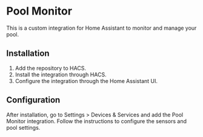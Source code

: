 # Pool Monitor

This is a custom integration for Home Assistant to monitor and manage your pool.

## Installation

1. Add the repository to HACS.
2. Install the integration through HACS.
3. Configure the integration through the Home Assistant UI.

## Configuration

After installation, go to Settings > Devices & Services and add the Pool Monitor integration. Follow the instructions to configure the sensors and pool settings.
